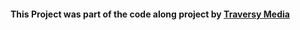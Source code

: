 #### This Project was part of the code along project by [**Traversy Media**](https://www.youtube.com/watch?v=w7ejDZ8SWv8&t=4213s)

